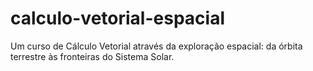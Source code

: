 # calculo-vetorial-espacial
Um curso de Cálculo Vetorial através da exploração espacial: da órbita terrestre às fronteiras do Sistema Solar.
